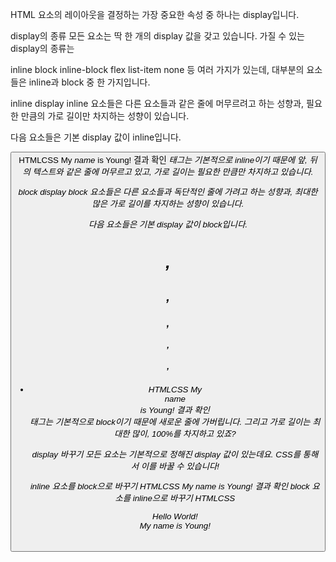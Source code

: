 HTML 요소의 레이아웃을 결정하는 가장 중요한 속성 중 하나는 display입니다.

display의 종류
모든 요소는 딱 한 개의 display 값을 갖고 있습니다. 가질 수 있는 display의 종류는

inline
block
inline-block
flex
list-item
none
등 여러 가지가 있는데, 대부분의 요소들은 inline과 block 중 한 가지입니다.

inline display
inline 요소들은 다른 요소들과 같은 줄에 머무르려고 하는 성향과, 필요한 만큼의 가로 길이만 차지하는 성향이 있습니다.

다음 요소들은 기본 display 값이 inline입니다.

<span>
<a>
<b>
<i>
<img>
<button>
HTMLCSS
My <i>name</i> is Young!
결과 확인
<i> 태그는 기본적으로 inline이기 때문에 앞, 뒤의 텍스트와 같은 줄에 머무르고 있고, 가로 길이는 필요한 만큼만 차지하고 있습니다.

block display
block 요소들은 다른 요소들과 독단적인 줄에 가려고 하는 성향과, 최대한 많은 가로 길이를 차지하는 성향이 있습니다.

다음 요소들은 기본 display 값이 block입니다.

<div>
<h1>, <h2>, <h3>, <h4>, <h5>, <h6>
<p>
<nav>
<ul>
<li>
HTMLCSS
My <div>name</div> is Young!
결과 확인
<div> 태그는 기본적으로 block이기 때문에 새로운 줄에 가버립니다. 그리고 가로 길이는 최대한 많이, 100%를 차지하고 있죠?

display 바꾸기
모든 요소는 기본적으로 정해진 display 값이 있는데요. CSS를 통해서 이를 바꿀 수 있습니다!

inline 요소를 block으로 바꾸기
HTMLCSS
My <i>name</i> is Young!
결과 확인
block 요소를 inline으로 바꾸기
HTMLCSS
<div class="div1">Hello World!</div>
<div class="div2">My name is Young!</div>